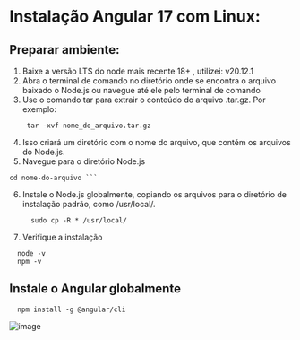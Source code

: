 # Instalação Angular 17 com Linux:
## Preparar ambiente:
1. Baixe a versão LTS do node mais recente 18+ , utilizei: v20.12.1
2. Abra o terminal de comando no diretório onde se encontra o arquivo baixado o Node.js ou navegue até ele pelo terminal de comando
3. Use o comando tar para extrair o conteúdo do arquivo .tar.gz. Por exemplo:
   ```
    tar -xvf nome_do_arquivo.tar.gz
   ```
4. Isso criará um diretório com o nome do  arquivo, que contém os arquivos do Node.js.
5. Navegue para o diretório Node.js
  ```
  cd nome-do-arquivo ```
  ```
6. Instale o Node.js globalmente, copiando os arquivos para o diretório de instalação padrão, como /usr/local/.
   ```
     sudo cp -R * /usr/local/
    ```
8. Verifique a instalação
  ```
    node -v
    npm -v
  ```
## Instale o Angular globalmente
```
  npm install -g @angular/cli
```

![image](https://github.com/ElaineCristinaG/utils/assets/76761529/2bfc2a68-d5b4-4a91-9d6c-643d476b0a6e)
